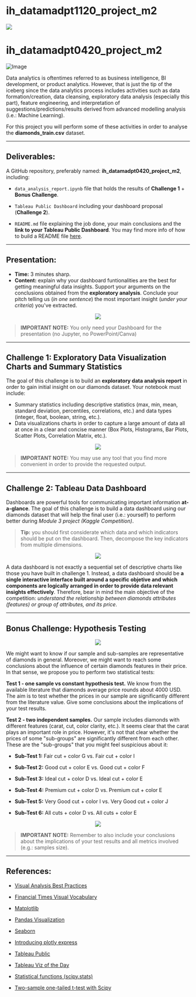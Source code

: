 # ih_datamadpt1120_project_m2

<p align="left"><img src="https://cdn-images-1.medium.com/max/184/1*2GDcaeYIx_bQAZLxWM4PsQ@2x.png"></p>

# __ih_datamadpt0420_project_m2__

![Image](https://github.com/potacho/ih_datamadpt1120_project_m2/blob/master/images/visuals.jpg)

Data analytics is oftentimes referred to as business intelligence, BI development, or product analytics. However, that is just the tip of the iceberg since the data analytics process includes activities such as data formation/creation, data cleansing, exploratory data analysis (especially this part), feature engineering, and interpretation of suggestions/predictions/results derived from advanced modelling analysis (i.e.: Machine Learning).

For this project you will perform some of these activities in order to analyse the __diamonds_train.csv__ dataset. 



---



## **Deliverables:**

A GitHub repository, preferably named: __ih_datamadpt0420_project_m2__, including:

- `data_analysis_report.ipynb` file that holds the results of __Challenge 1__ + __Bonus Challenge__. 

- `Tableau Public Dashboard` including your dashboard proposal (__Challenge 2__).

- `README.md` file explaining the job done, your main conclusions and the __link to your Tableau Public Dashboard__. You may find more info of how to build a README file [here](https://github.com/potacho/data-project-template/blob/master/README.md).



---



## **Presentation:**

- __Time:__ 3 minutes sharp.
- __Content:__ explain why your dashboard funtionalities are the best for getting meaningful data insights. Support your arguments on the conclusions obtained from the __exploratory analysis__. Conclude your pitch telling us (_in one sentence_) the most important insight (_under your criteria_) you've extracted.

<p align="center"><img src="https://media.giphy.com/media/1Ygis29YXMS35cW90I/giphy.gif"></p>


> __IMPORTANT NOTE:__ You only need your Dashboard for the presentation (no Jupyter, no PowerPoint/Canva)



---



## __Challenge 1: Exploratory Data Visualization Charts and Summary Statistics__

The goal of this challenge is to build an __exploratory data analysis report__ in order to gain initial insight on our diamonds dataset. Your notebook must include:

- Summary statistics including descriptive statistics (max, min, mean, standard deviation, percentiles, correlations, etc.) and data types (integer, float, boolean, string, etc.).
- Data visualizations charts in order to capture a large amount of data all at once in a clear and concise manner (Box Plots, Histograms, Bar Plots, Scatter Plots, Correlation Matrix, etc.).

<p align="center"><img src="https://media.giphy.com/media/iP1qEUE7VKhLq/giphy.gif"></p>

> **IMPORTANT NOTE:** You may use any tool that you find more convenient in order to provide the requested output. 



---



## **Challenge 2: Tableau Data Dashboard**

Dashboards are powerful tools for communicating important information __at-a-glance__. The goal of this challenge is to build a data dashboard using our diamonds dataset that will help the final user (i.e.: yourself) to perform better during _Module 3 project (Kaggle Competition)_. 

> __Tip:__ you should first considerate which data and which indicators should be put on the dashboard. Then, decompose the key indicators from multiple dimensions. 

<p align="center"><img src="https://media.giphy.com/media/l46Cy1rHbQ92uuLXa/giphy.gif"></p>


A data dashboard is not exactly a sequential set of descriptive charts like those you have built in challenge 1. Instead, a data dashboard should be __a single interactive interface built around a specific objetive and which components are logically arranged in order to provide data relevant insights effectively__. Therefore, bear in mind the main objective of the competition: _understand the relationship between diamonds attributes (features) or group of attributes, and its price_.



--- 



## **Bonus Challenge: Hypothesis Testing**

<p align="center"><img src="https://github.com/potacho/ih_datamadpt1120_project_m2/blob/master/images/htesting.jpg"></p>

We might want to know if our sample and sub-samples are representative of diamonds in general. Moreover, we might want to reach some conclusions about the influence of certain diamonds features in their price. In that sense, we propose you to perform two statistical tests:

**Test 1 - one sample vs constant hypothesis test.** We know from the available literature that diamonds average price rounds about 4000 USD. The aim is to test whether the prices in our sample are significantly different from the literature value. Give some conclusions about the implications of your test results.

**Test 2 - two independent samples.** Our sample includes diamonds with different features (carat, cut, color clarity, etc.). It seems clear that the carat plays an important role in price. However, it's not that clear whether the prices of some "sub-groups" are significantly different from each other. These are the "sub-groups" that you might feel suspicious about it:

- **Sub-Test 1:** Fair cut + color G vs. Fair cut + color I

- **Sub-Test 2:** Good cut + color E vs. Good cut + color F

- **Sub-Test 3:** Ideal cut + color D vs. Ideal cut + color E

- **Sub-Test 4:** Premium cut + color D vs. Premium cut + color E

- **Sub-Test 5:** Very Good cut + color I vs. Very Good cut + color J

- **Sub-Test 6:** All cuts + color D vs. All cuts + color E

<p align="center"><img src="https://media.giphy.com/media/26vUAAwkzAMnBj9x6/giphy.gif"></p>

> __IMPORTANT NOTE:__ Remember to also include your conclusions about the implications of your test results and all metrics involved (e.g.: samples size).

---

## **References:**

- [Visual Analysis Best Practices](https://github.com/potacho/ih_datamadpt1120_project_m2/blob/master/images/visual-analysis-guidebook.pdf)

- [Financial Times Visual Vocabulary](https://github.com/ft-interactive/chart-doctor/tree/master/visual-vocabulary)

- [Matplotlib](https://matplotlib.org/)

- [Pandas Visualization](https://pandas.pydata.org/pandas-docs/stable/user_guide/visualization.html)

- [Seaborn](https://seaborn.pydata.org/)

- [Introducing plotly express](https://medium.com/plotly/introducing-plotly-express-808df010143d)

- [Tableau Public](https://public.tableau.com/)

- [Tableau Viz of the Day](https://public.tableau.com/es-es/gallery/?tab=viz-of-the-day&type=viz-of-the-day)

- [Statistical functions (scipy.stats)](https://docs.scipy.org/doc/scipy/reference/stats.html)

- [Two-sample one-tailed t-test with Scipy](https://stackoverflow.com/questions/15984221/how-to-perform-two-sample-one-tailed-t-test-with-numpy-scipy)
